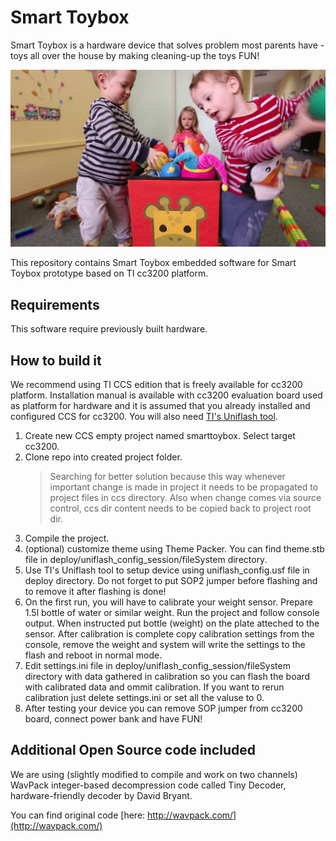 Smart Toybox
============

Smart Toybox is a hardware device that solves problem most parents have - toys all over the house by making cleaning-up the toys FUN!

![Kids will love to clean-up their toys!](docs/smart-toybox.jpg)

This repository contains Smart Toybox embedded software for Smart Toybox prototype based on TI cc3200 platform.

Requirements
------------
This software require previously built hardware.

How to build it
---------------
We recommend using TI CCS edition that is freely available for cc3200 platform. Installation manual is available with cc3200 evaluation board used as platform
for hardware and it is assumed that you already installed and configured CCS
for cc3200. You will also need [TI's Uniflash tool](http://www.ti.com/tool/uniflash).

1.  Create new CCS empty project named smarttoybox. Select target cc3200.
2.  Clone repo into created project folder.
    > Searching for better solution because this way whenever important change is made in project
    > it needs to be propagated to project files in ccs directory.
    > Also when change comes via source control, ccs dir content needs to be copied back to project root dir.
3.  Compile the project.
4.  (optional) customize theme using Theme Packer. You can find theme.stb file in
    deploy/uniflash_config_session/fileSystem directory.
5.  Use TI's Uniflash tool to setup device using uniflash_config.usf file in
    deploy directory. Do not forget to put SOP2 jumper before flashing and to
    remove it after flashing is done!
6.  On the first run, you will have to calibrate your weight sensor.
    Prepare 1.5l bottle of water or similar weight. Run the project and follow console output. When instructed put bottle (weight) on the plate atteched
    to the sensor. After calibration is complete copy calibration settings
    from the console, remove the weight and system will write the settings to
    the flash and reboot in normal mode.
7.  Edit settings.ini file in deploy/uniflash_config_session/fileSystem directory
    with data gathered in calibration so you can flash the board with calibrated data and ommit calibration. If you want to rerun calibration just delete settings.ini or set all the valuse to 0.
8.  After testing your device you can remove SOP jumper from cc3200 board,
    connect power bank and have FUN!

Additional Open Source code included
------------------------------------

We are using (slightly modified to compile and work on two channels) WavPack integer-based decompression code called Tiny Decoder, hardware-friendly decoder
by David Bryant.

You can find original code [here: http://wavpack.com/](http://wavpack.com/)
